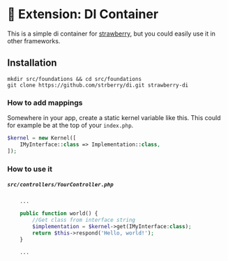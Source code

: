 # 🍓 Extension: DI Container
This is a simple di container for [strawberry](https://github.com/elderguardian/strawberry), but you could easily use it in other frameworks.
## Installation
```
mkdir src/foundations && cd src/foundations
git clone https://github.com/strberry/di.git strawberry-di
```
### How to add mappings
Somewhere in your app, create a static kernel variable like this.
This could for example be at the top of your `index.php`.
```php
$kernel = new Kernel([
    IMyInterface::class => Implementation::class,
]);
```

### How to use it
##### **`src/controllers/YourController.php`**
```php
    ...

    public function world() {
        //Get class from interface string
        $implementation = $kernel->get(IMyInterface:class);
        return $this->respond('Hello, world!');
    }

    ...
```
